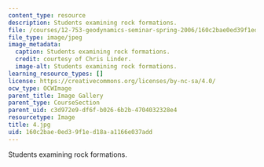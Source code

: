 ```yaml
---
content_type: resource
description: Students examining rock formations.
file: /courses/12-753-geodynamics-seminar-spring-2006/160c2bae0ed39f1ed18aa1166e037add_4.jpg
file_type: image/jpeg
image_metadata:
  caption: Students examining rock formations.
  credit: courtesy of Chris Linder.
  image-alt: Students examining rock formations.
learning_resource_types: []
license: https://creativecommons.org/licenses/by-nc-sa/4.0/
ocw_type: OCWImage
parent_title: Image Gallery
parent_type: CourseSection
parent_uid: c3d972e9-df6f-b026-6b2b-4704032328e4
resourcetype: Image
title: 4.jpg
uid: 160c2bae-0ed3-9f1e-d18a-a1166e037add
---
```

Students examining rock formations.